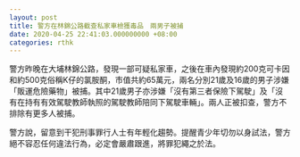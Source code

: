 ```yaml
---
layout: post
title: 警方在林錦公路截查私家車檢獲毒品　兩男子被捕
date: 2020-04-25 22:41:03.000000000 +08:00
categories: rthk
---
```


警方昨晚在大埔林錦公路，發現一部可疑私家車，之後在車內發現約200克可卡因和約500克俗稱K仔的氯胺酮，市值共約65萬元，兩名分別21歲及16歲的男子涉嫌「販運危險藥物」被捕。其中21歲男子亦涉嫌「沒有第三者保險下駕駛」及「沒有在持有有效駕駛教師執照的駕駛教師陪同下駕駛車輛」。兩人正被扣查，警方不排除有更多人被捕。

警方說，留意到干犯刑事罪行人士有年輕化趨勢。提醒青少年切勿以身試法，警方絕不容忍任何違法行為，必定會嚴肅跟進，將罪犯繩之於法。
